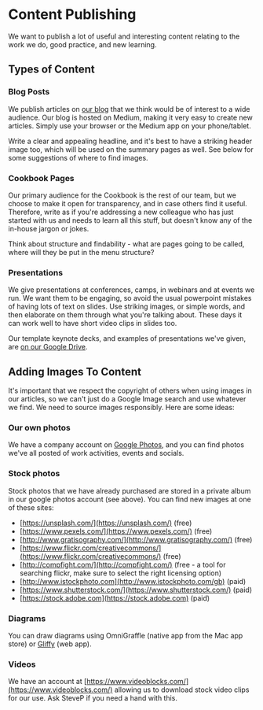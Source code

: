 # Content Publishing

We want to publish a lot of useful and interesting content relating to the work we do, good practice, and new learning.

## Types of Content

### Blog Posts

We publish articles on [our blog](https://blog.weareconvivio.com/) that we think would be of interest to a wide audience. Our blog is hosted on Medium, making it very easy to create new articles. Simply use your browser or the Medium app on your phone/tablet.

Write a clear and appealing headline, and it's best to have a striking header image too, which will be used on the summary pages as well. See below for some suggestions of where to find images.

### Cookbook Pages

Our primary audience for the Cookbook is the rest of our team, but we choose to make it open for transparency, and in case others find it useful. Therefore, write as if you're addressing a new colleague who has just started with us and needs to learn all this stuff, but doesn't know any of the in-house jargon or jokes.

Think about structure and findability - what are pages going to be called, where will they be put in the menu structure?

### Presentations

We give presentations at conferences, camps, in webinars and at events we run. We want them to be engaging, so avoid the usual powerpoint mistakes of having lots of text on slides. Use striking images, or simple words, and then elaborate on them through what you're talking about. These days it can work well to have short video clips in slides too.

Our template keynote decks, and examples of presentations we've given, are [on our Google Drive](https://drive.google.com/drive/folders/0B1KlC8f33FUyb3dSX0dzWUkxa0U).

## Adding Images To Content

It's important that we respect the copyright of others when using images in our articles, so we can't just do a Google Image search and use whatever we find. We need to source images responsibly. Here are some ideas:

### Our own photos

We have a company account on [Google Photos](https://photos.google.com), and you can find photos we've all posted of work activities, events and socials.

### Stock photos

Stock photos that we have already purchased are stored in a private album in our google photos account \(see above\). You can find new images at one of these sites:

* [https://unsplash.com/](https://unsplash.com/) \(free\)
* [https://www.pexels.com/](https://www.pexels.com/) \(free\)
* [http://www.gratisography.com/](http://www.gratisography.com/) \(free\)
* [https://www.flickr.com/creativecommons/](https://www.flickr.com/creativecommons/)  \(free\)
* [http://compfight.com/](http://compfight.com/)  \(free - a tool for searching flickr, make sure to select the right licensing option\)
* [http://www.istockphoto.com](http://www.istockphoto.com/gb) \(paid\)
* [https://www.shutterstock.com/](https://www.shutterstock.com/)  \(paid\)
* [https://stock.adobe.com](https://stock.adobe.com)  \(paid\)

### Diagrams

You can draw diagrams using OmniGraffle \(native app from the Mac app store\) or [Gliffy](https://www.gliffy.com/) \(web app\).

### Videos

We have an account at [https://www.videoblocks.com/](https://www.videoblocks.com/) allowing us to download stock video clips for our use. Ask SteveP if you need a hand with this.

